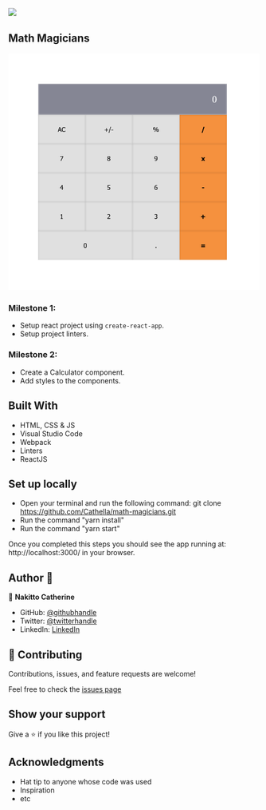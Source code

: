 ![](https://img.shields.io/badge/Microverse-blueviolet)

## Math Magicians
![screenshot](./Screenshot.png)

### Milestone 1:
- Setup react project using `create-react-app`.
- Setup project linters.

### Milestone 2:
- Create a Calculator component.
- Add styles to the components.

## Built With

- HTML, CSS & JS
- Visual Studio Code
- Webpack
- Linters
- ReactJS

## Set up locally

- Open your terminal and run the following command: git clone https://github.com/Cathella/math-magicians.git
- Run the command "yarn install"
- Run the command "yarn start"

Once you completed this steps you should see the app running at: http://localhost:3000/ in your browser.

## Author 👤

👤 **Nakitto Catherine**

- GitHub: [@githubhandle](https://github.com/Cathella)
- Twitter: [@twitterhandle](https://twitter.com/cathella9)
- LinkedIn: [LinkedIn](https://www.linkedin.com/in/nakitto-catherine-2020/)

## 🤝 Contributing

Contributions, issues, and feature requests are welcome!

Feel free to check the [issues page](https://github.com/Cathella/math-magicians/issues)

## Show your support

Give a ⭐️ if you like this project!

## Acknowledgments

- Hat tip to anyone whose code was used
- Inspiration
- etc